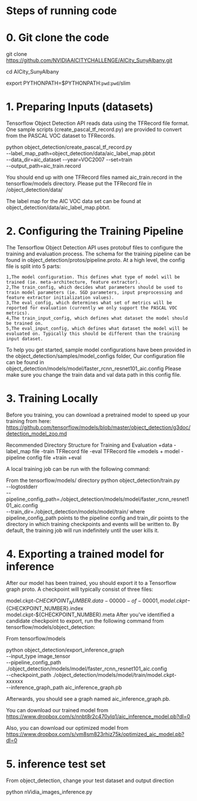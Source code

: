 # Steps of running code

# 0. Git clone the code

git clone https://github.com/NVIDIAAICITYCHALLENGE/AICity_SunyAlbany.git

cd AICity_SunyAlbany

export PYTHONPATH=$PYTHONPATH:`pwd`:`pwd`/slim

# 1. Preparing Inputs (datasets)
Tensorflow Object Detection API reads data using the TFRecord file format. One sample scripts (create_pascal_tf_record.py) are provided to convert from the PASCAL VOC dataset to TFRecords.

python object_detection/create_pascal_tf_record.py \
    --label_map_path=object_detection/data/aic_label_map.pbtxt \
    --data_dir=aic_dataset --year=VOC2007 --set=train \
    --output_path=aic_train.record

You should end up with one TFRecord files named aic_train.record in the tensorflow/models directory.
Please put the TFRecord file in /object_detection/data/

The label map for the AIC VOC data set can be found at object_detection/data/aic_label_map.pbtxt.    


# 2. Configuring the Training Pipeline

The Tensorflow Object Detection API uses protobuf files to configure the training and evaluation process. The schema for the training pipeline can be found in object_detection/protos/pipeline.proto. At a high level, the config file is split into 5 parts:

	1,The model configuration. This defines what type of model will be trained (ie. meta-architecture, feature extractor).
	2,The train_config, which decides what parameters should be used to train model parameters (ie. SGD parameters, input preprocessing and feature extractor initialization values).
	3,The eval_config, which determines what set of metrics will be reported for evaluation (currently we only support the PASCAL VOC metrics).
	4,The train_input_config, which defines what dataset the model should be trained on.
	5,The eval_input_config, which defines what dataset the model will be evaluated on. Typically this should be different than the training input dataset.

To help you get started, sample model configurations have been provided in the object_detection/samples/model_configs folder,
Our configuration file can be found in object_detection/models/model/faster_rcnn_resnet101_aic.config
Please make sure you change the train data and val data path in this config file.      


# 3. Training Locally

Before you training, you can download a pretrained model to speed up your training from here:
https://github.com/tensorflow/models/blob/master/object_detection/g3doc/detection_model_zoo.md

Recommended Directory Structure for Training and Evaluation
+data
     -label_map file
     -train TFRecord file
     -eval TFRecord file
+models
     + model
        -pipeline config file
        +train
        +eval

A local training job can be run with the following command:

From the tensorflow/models/ directory
python object_detection/train.py \
    --logtostderr \
    --pipeline_config_path=./object_detection/models/model/faster_rcnn_resnet101_aic.config \
    --train_dir=./object_detection/models/model/train/
where pipeline_config_path points to the pipeline config and train_dir points to the directory in which training checkpoints and events will be written to. By default, the training job will run indefinitely until the user kills it.


# 4. Exporting a trained model for inference

After our model has been trained, you should export it to a Tensorflow graph proto. A checkpoint will typically consist of three files:

model.ckpt-${CHECKPOINT_NUMBER}.data-00000-of-00001,
model.ckpt-${CHECKPOINT_NUMBER}.index
model.ckpt-${CHECKPOINT_NUMBER}.meta
After you've identified a candidate checkpoint to export, run the following command from tensorflow/models/object_detection:

From tensorflow/models

python object_detection/export_inference_graph \
    --input_type image_tensor \
    --pipeline_config_path ./object_detection/models/model/faster_rcnn_resnet101_aic.config \
    --checkpoint_path ./object_detection/models/model/train/model.ckpt-xxxxxx \
    --inference_graph_path aic_inference_graph.pb
    
Afterwards, you should see a graph named aic_inference_graph.pb.

You can download our trained model from https://www.dropbox.com/s/nnbt8r2c470ylq1/aic_inference_model.pb?dl=0

Also, you can download our optimized model from https://www.dropbox.com/s/vm8sm823rhiz75k/optimized_aic_model.pb?dl=0 

# 5. inference test set

From object_detection, change your test dataset and output direction

python nVidia_images_inference.py   